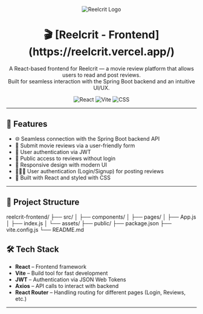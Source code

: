 <p align="center">
  <img src="https://github.com/user-attachments/assets/425369b4-64be-4fe7-bc32-beed2db01d99" alt="Reelcrit Logo" />
</p>

<h1 align="center"> 🎬 [Reelcrit - Frontend](https://reelcrit.vercel.app/) </h1>

<p align="center">
  A React-based frontend for Reelcrit — a movie review platform that allows users to read and post reviews.<br>
  Built for seamless interaction with the Spring Boot backend and an intuitive UI/UX.
</p>

<p align="center">
  <img alt="React" src="https://img.shields.io/badge/React-61DAFB?style=for-the-badge&logo=react&logoColor=black"/>
  <img alt="Vite" src="https://img.shields.io/badge/Vite-646CFF?style=for-the-badge&logo=vite&logoColor=white"/>
  <img alt="CSS" src="https://img.shields.io/badge/CSS-1572B6?style=for-the-badge&logo=css3&logoColor=white"/>
</p>

---

## 🧠 Features

- 🌐 Seamless connection with the Spring Boot backend API
- 📝 Submit movie reviews via a user-friendly form
- 🔐 User authentication via JWT
- 🧑 Public access to reviews without login
- 🚀 Responsive design with modern UI
- 🧑‍🤝‍🧑 User authentication (Login/Signup) for posting reviews
- 🎨 Built with React and styled with CSS

---

## 📂 Project Structure
reelcrit-frontend/ ├── src/ │ ├── components/ │ ├── pages/ │ ├── App.js │ ├── index.js │ └── assets/ ├── public/ ├── package.json ├── vite.config.js └── README.md

## 🛠️ Tech Stack
- **React** – Frontend framework
- **Vite** – Build tool for fast development
- **JWT** – Authentication via JSON Web Tokens
- **Axios** – API calls to interact with backend
- **React Router** – Handling routing for different pages (Login, Reviews, etc.)

---



